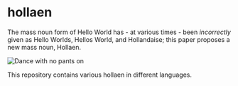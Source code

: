 # hollaen
The mass noun form of Hello World has - at various times - been *incorrectly* given as Hello Worlds, Hellos World, and Hollandaise; this paper proposes a new mass noun, Hollaen.

![Dance with no pants on](https://graphicslovex.files.wordpress.com/2010/04/tumblr_l0wn3pmrl81qzltir.gif)

This repository contains various hollaen in different languages.
